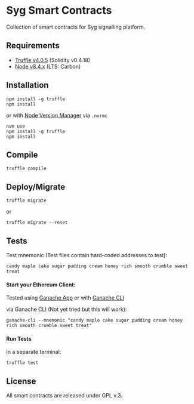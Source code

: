 Syg Smart Contracts
======================

Collection of smart contracts for Syg signalling platform.

## Requirements

- [Truffle v4.0.5](https://github.com/trufflesuite/truffle) (Solidity v0.4.18)
- [Node v8.4.x](https://nodejs.org/en/blog/release/v8.9.4/) (LTS: Carbon)

## Installation

```
npm install -g truffle
npm install
```

or with [Node Version Manager](https://github.com/creationix/nvm) via `.nvrmc`

```
nvm use
npm install -g truffle
npm install
```

## Compile
```
truffle compile
```

## Deploy/Migrate

```
truffle migrate
```
or
```
truffle migrate --reset
```

## Tests

Test mnemonic (Test files contain hard-coded addresses to test):
```
candy maple cake sugar pudding cream honey rich smooth crumble sweet treat
```

#### Start your Ethereum Client:
Tested using [Ganache App](https://github.com/trufflesuite/ganache) or with [Ganache CLI](https://github.com/trufflesuite/ganache-cli)

via Ganache CLI (Not yet tried but this will work):
```
ganache-cli --mnemonic "candy maple cake sugar pudding cream honey rich smooth crumble sweet treat"
```

#### Run Tests
In a separate terminal:
```
truffle test
```
## License

All smart contracts are released under GPL v.3.
